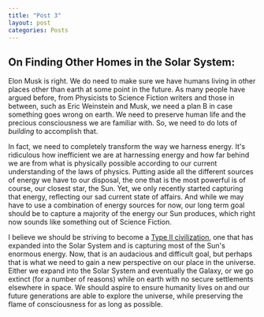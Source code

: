 ```yaml
---
title: "Post 3"
layout: post
categories: Posts
---
```


## On Finding Other Homes in the Solar System:

Elon Musk is right. We do need to make sure we have humans living in other places other than earth at some point in the future. As many people have argued before, from Physicists to Science Fiction writers and those in between, such as Eric Weinstein and Musk, we need a plan B in case something goes wrong on earth. We need to preserve human life and the precious consciousness we are familiar with. So, we need to do lots of *building* to accomplish that.

In fact, we need to completely transform the way we harness energy. It's ridiculous how inefficient we are at harnessing energy and how far behind we are from what is physically possible according to our current understanding of the laws of physics. Putting aside all the different sources of energy we have to our disposal, the one that is the most powerful is of course, our closest star, the Sun. Yet, we only recently started capturing that energy, reflecting our sad current state of affairs. And while we may have to use a combination of energy sources for now, our long term goal should be to capture a majority of the energy our Sun produces, which right now sounds like something out of Science Fiction.

I believe we should be striving to become a [Type II civilization](https://en.wikipedia.org/wiki/Kardashev_scale), one that has expanded into the Solar System and is capturing most of the Sun's enormous energy. Now, that is an audacious and difficult goal, but perhaps that is what we need to gain a new perspective on our place in the universe. Either we expand into the Solar System and eventually the Galaxy, or we go extinct (for a number of reasons) while on earth with no secure settlements elsewhere in space. We should aspire to ensure humanity lives on and our future generations are able to explore the universe, while preserving the flame of consciousness for as long as possible.






